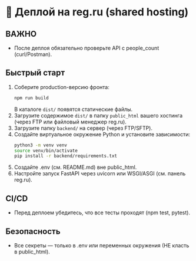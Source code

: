 # 🚀 Деплой на reg.ru (shared hosting)

## ВАЖНО
- После деплоя обязательно проверьте API с people_count (curl/Postman).

## Быстрый старт
1. Соберите production-версию фронта:
   ```bash
   npm run build
   ```
   В каталоге `dist/` появятся статические файлы.
2. Загрузите содержимое `dist/` в папку `public_html` вашего хостинга (через FTP или файловый менеджер reg.ru).
3. Загрузите папку `backend/` на сервер (через FTP/SFTP).
4. Создайте виртуальное окружение Python и установите зависимости:
   ```bash
   python3 -m venv venv
   source venv/bin/activate
   pip install -r backend/requirements.txt
   ```
5. Создайте .env (см. README.md) вне public_html.
6. Настройте запуск FastAPI через uvicorn или WSGI/ASGI (см. панель reg.ru).

## CI/CD
- Перед деплоем убедитесь, что все тесты проходят (npm test, pytest).

## Безопасность
- Все секреты — только в .env или переменных окружения (НЕ класть в public_html).